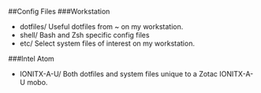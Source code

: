 ##Config Files
###Workstation
* dotfiles/					Useful dotfiles from ~ on my workstation.	
* shell/						Bash and Zsh specific config files	
* etc/							Select system files of interest on my workstation.

###Intel Atom
* IONITX-A-U/    		Both dotfiles and system files unique to a Zotac IONITX-A-U mobo.
